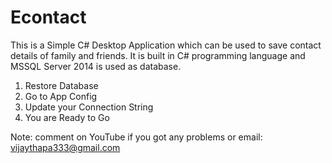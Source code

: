 # Econtact
This is a Simple C# Desktop Application which can be used to save contact details of family and friends. It is built in C# programming language and MSSQL Server 2014 is used as database.
1. Restore Database
2. Go to App Config
3. Update your Connection String
4. You are Ready to Go

Note: comment on YouTube if you got any problems or email: vijaythapa333@gmail.com
